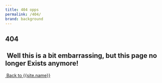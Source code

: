```yaml
---
title: 404 opps
permalink: /404/
brand: background
---
```

<!--v1.2.135 pages/static/404.md -->
<section class = "container" id = "404">
<i class = "display-1 bi bi-wrench-adjustable-circle-fill p-5 d-flex justify-content-center"></i>
<div class = "d-flex flex-row">
<div class = "col-3 text-end"><h1 class = "display-1 border-end border-dark border-3"><span class = "me-3">404</span></h1></div>
<div class = "d-flex flex-column ">
<div class = "ms-3"><h2 class = "h3 font-weight-normal lead px-3" >&nbsp;Well this is a bit embarrassing, but this page no longer Exists anymore!</h2></div>
</div>
</div>
<div class="text-center">
<!-- VNEXT improve positioningg-->
<a type = "button" href = "/" class = "btn btn-outline-light text-center mx-auto"><i class="bi bi-arrow-left"></i>&nbsp;Back to {{site.name}}</a>
</div>
</section>
